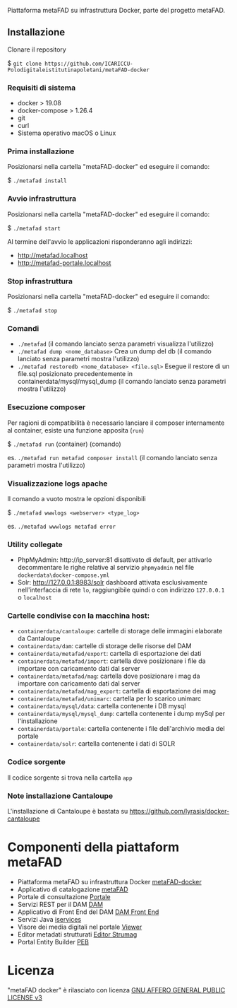 Piattaforma metaFAD su infrastruttura Docker, parte del progetto metaFAD.

## Installazione
Clonare il repository

$ ```git clone https://github.com/ICARICCU-Polodigitaleistitutinapoletani/metaFAD-docker``` 


### Requisiti di sistema
- docker > 19.08
- docker-compose > 1.26.4
- git
- curl
- Sistema operativo macOS o Linux


### Prima installazione
Posizionarsi nella cartella "metaFAD-docker" ed eseguire il comando:

$ ```./metafad install```


### Avvio infrastruttura
Posizionarsi nella cartella "metaFAD-docker" ed eseguire il comando:

$ ```./metafad start```


Al termine dell'avvio le applicazioni risponderanno agli indirizzi:

- http://metafad.localhost
- http://metafad-portale.localhost


### Stop infrastruttura
Posizionarsi nella cartella "metaFAD-docker" ed eseguire il comando:

$ ```./metafad stop```

### Comandi
- ```./metafad``` (il comando lanciato senza parametri visualizza l'utilizzo)
- ```./metafad dump <nome_database>``` Crea un dump del db (il comando lanciato senza parametri mostra l'utilizzo)
- ```./metafad restoredb <nome_database> <file.sql>``` Esegue il restore di un file.sql posizionato precedentemente in containerdata/mysql/mysql_dump (il comando lanciato senza parametri mostra l'utilizzo)

### Esecuzione composer
Per ragioni di compatibilità è necessario lanciare il composer internamente al container, esiste una funzione apposita (```run```)

$ ```./metafad run``` (container) (comando)

es. ```./metafad run metafad composer install``` (il comando lanciato senza parametri mostra l'utilizzo)

### Visualizzazione logs apache
Il comando a vuoto mostra le opzioni disponibili

$ ```./metafad wwwlogs <webserver> <type_log>```

es. ```./metafad wwwlogs metafad error```

### Utility collegate
- PhpMyAdmin: http://ip_server:81 disattivato di default, per attivarlo decommentare le righe relative al servizio ```phpmyadmin``` nel file ```dockerdata\docker-compose.yml```
- Solr: http://127.0.0.1:8983/solr dashboard attivata esclusivamente nell'interfaccia di rete ```lo```, raggiungibile quindi o con indirizzo ```127.0.0.1``` o ```localhost```

### Cartelle condivise con la macchina host:
- ```containerdata/cantaloupe```: cartelle di storage delle immagini elaborate da Cantaloupe
- ```containerdata/dam```: cartelle di storage delle risorse del DAM
- ```containerdata/metafad/export```: cartella di esportazione dei dati
- ```containerdata/metafad/import```: cartella dove posizionare i file da importare con caricamento dati dal server
- ```containerdata/metafad/mag```: cartella dove posizionare i mag da importare con caricamento dati dal server
- ```containerdata/metafad/mag_export```: cartella di esportazione dei mag
- ```containerdata/metafad/unimarc```: cartella per lo scarico unimarc
- ```containerdata/mysql/data```: cartella contenente i DB mysql
- ```containerdata/mysql/mysql_dump```: cartella contenente i dump mySql per l'installazione
- ```containerdata/portale```: cartella contenente i file dell'archivio media del portale
- ```containerdata/solr```: cartella contenente i dati di SOLR

### Codice sorgente
Il codice sorgente si trova nella cartella ```app```

### Note installazione Cantaloupe
L'installazione di Cantaloupe è bastata su https://github.com/lyrasis/docker-cantaloupe

# Componenti della piattaform metaFAD
- Piattaforma metaFAD su infrastruttura Docker [metaFAD-docker](https://github.com/ICARICCU-Polodigitaleistitutinapoletani/metaFAD-docker)
- Applicativo di catalogazione [metaFAD](https://github.com/ICARICCU-Polodigitaleistitutinapoletani/metaFAD)
- Portale di consultazione [Portale](https://github.com/ICARICCU-Polodigitaleistitutinapoletani/metaFAD-portale)
- Servizi REST per il DAM [DAM](https://github.com/ICARICCU-Polodigitaleistitutinapoletani/metaFAD-dam)
- Applicativo di Front End del DAM [DAM Front End](https://github.com/ICARICCU-Polodigitaleistitutinapoletani/metaFAD-dam-fe)
- Servizi Java [iservices](https://github.com/ICARICCU-Polodigitaleistitutinapoletani/metaFAD-iservices)
- Visore dei media digitali nel portale [Viewer](https://github.com/ICARICCU-Polodigitaleistitutinapoletani/metaFAD-portale-viewer)
- Editor metadati strutturati [Editor Strumag](https://github.com/ICARICCU-Polodigitaleistitutinapoletani/metaFAD-strumag)
- Portal Entity Builder [PEB](https://github.com/ICARICCU-Polodigitaleistitutinapoletani/metaFAD-peb)

# Licenza
"metaFAD docker" è rilasciato con licenza [GNU AFFERO GENERAL PUBLIC LICENSE v3](LICENSE)
